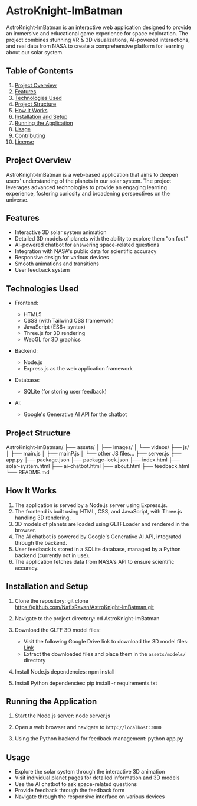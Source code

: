 # AstroKnight-ImBatman

AstroKnight-ImBatman is an interactive web application designed to provide an immersive and educational game experience for space exploration. The project combines stunning VR & 3D visualizations, AI-powered interactions, and real data from NASA to create a comprehensive platform for learning about our solar system.

## Table of Contents

1. [Project Overview](#project-overview)
2. [Features](#features)
3. [Technologies Used](#technologies-used)
4. [Project Structure](#project-structure)
5. [How It Works](#how-it-works)
6. [Installation and Setup](#installation-and-setup)
7. [Running the Application](#running-the-application)
8. [Usage](#usage)
9. [Contributing](#contributing)
10. [License](#license)

## Project Overview

AstroKnight-ImBatman is a web-based application that aims to deepen users' understanding of the planets in our solar system. The project leverages advanced technologies to provide an engaging learning experience, fostering curiosity and broadening perspectives on the universe.

## Features

- Interactive 3D solar system animation
- Detailed 3D models of planets with the ability to explore them "on foot"
- AI-powered chatbot for answering space-related questions
- Integration with NASA's public data for scientific accuracy
- Responsive design for various devices
- Smooth animations and transitions
- User feedback system

## Technologies Used

- Frontend:
  - HTML5
  - CSS3 (with Tailwind CSS framework)
  - JavaScript (ES6+ syntax)
  - Three.js for 3D rendering
  - WebGL for 3D graphics

- Backend:
  - Node.js
  - Express.js as the web application framework

- Database:
  - SQLite (for storing user feedback)

- AI:
  - Google's Generative AI API for the chatbot

## Project Structure
AstroKnight-ImBatman/ ├── assets/ │ ├── images/ │ └── videos/ ├── js/ │ ├── main.js │ ├── mainP.js │ └── other JS files... ├── server.js ├── app.py ├── package.json ├── package-lock.json ├── index.html ├── solar-system.html ├── ai-chatbot.html ├── about.html ├── feedback.html └── README.md


## How It Works

1. The application is served by a Node.js server using Express.js.
2. The frontend is built using HTML, CSS, and JavaScript, with Three.js handling 3D rendering.
3. 3D models of planets are loaded using GLTFLoader and rendered in the browser.
4. The AI chatbot is powered by Google's Generative AI API, integrated through the backend.
5. User feedback is stored in a SQLite database, managed by a Python backend (currently not in use).
6. The application fetches data from NASA's API to ensure scientific accuracy.

## Installation and Setup

1. Clone the repository:
git clone https://github.com/NafisRayan/AstroKnight-ImBatman.git


2. Navigate to the project directory:
cd AstroKnight-ImBatman


3. Download the GLTF 3D model files:
   - Visit the following Google Drive link to download the 3D model files: [Link](https://drive.google.com/drive/folders/15DFIuNTGMX3VnvFDYm2FS1jRCveDKTFy?usp=sharing)
   - Extract the downloaded files and place them in the `assets/models/` directory

4. Install Node.js dependencies:
npm install


5. Install Python dependencies:
pip install -r requirements.txt


## Running the Application

1. Start the Node.js server:
node server.js


2. Open a web browser and navigate to `http://localhost:3000`

3. Using the Python backend for feedback management:
python app.py


## Usage

- Explore the solar system through the interactive 3D animation
- Visit individual planet pages for detailed information and 3D models
- Use the AI chatbot to ask space-related questions
- Provide feedback through the feedback form
- Navigate through the responsive interface on various devices